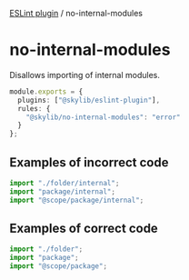 [ESLint plugin](https://ilyub.github.io/eslint-plugin/) / no-internal-modules

# no-internal-modules

Disallows importing of internal modules.

```ts
module.exports = {
  plugins: ["@skylib/eslint-plugin"],
  rules: {
    "@skylib/no-internal-modules": "error"
  }
};
```

## Examples of incorrect code

```ts
import "./folder/internal";
import "package/internal";
import "@scope/package/internal";
```

## Examples of correct code

```ts
import "./folder";
import "package";
import "@scope/package";
```